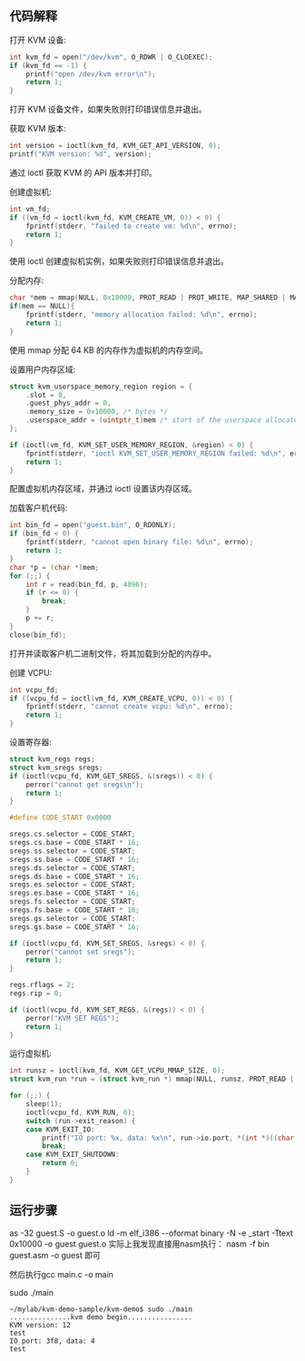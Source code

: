 ## 代码解释
打开 KVM 设备:


```c
int kvm_fd = open("/dev/kvm", O_RDWR | O_CLOEXEC);
if (kvm_fd == -1) {
    printf("open /dev/kvm error\n");
    return 1;
}
```
打开 KVM 设备文件，如果失败则打印错误信息并退出。

获取 KVM 版本:


```c
int version = ioctl(kvm_fd, KVM_GET_API_VERSION, 0);
printf("KVM version: %d", version);
```
通过 ioctl 获取 KVM 的 API 版本并打印。

创建虚拟机:


```c
int vm_fd;
if ((vm_fd = ioctl(kvm_fd, KVM_CREATE_VM, 0)) < 0) {
    fprintf(stderr, "failed to create vm: %d\n", errno);
    return 1;
}
```
使用 ioctl 创建虚拟机实例，如果失败则打印错误信息并退出。

分配内存:


```c
char *mem = mmap(NULL, 0x10000, PROT_READ | PROT_WRITE, MAP_SHARED | MAP_ANONYMOUS, -1, 0);
if(mem == NULL){
    fprintf(stderr, "memory allocation failed: %d\n", errno);
    return 1;
}
```
使用 mmap 分配 64 KB 的内存作为虚拟机的内存空间。

设置用户内存区域:


```c
struct kvm_userspace_memory_region region = {
    .slot = 0,
    .guest_phys_addr = 0,
    .memory_size = 0x10000, /* bytes */
    .userspace_addr = (uintptr_t)mem /* start of the userspace allocated memory */
};

if (ioctl(vm_fd, KVM_SET_USER_MEMORY_REGION, &region) < 0) {
    fprintf(stderr, "ioctl KVM_SET_USER_MEMORY_REGION failed: %d\n", errno);
    return 1;
}
```
配置虚拟机内存区域，并通过 ioctl 设置该内存区域。

加载客户机代码:


```c
int bin_fd = open("guest.bin", O_RDONLY);
if (bin_fd < 0) {
    fprintf(stderr, "cannot open binary file: %d\n", errno);
    return 1;
}
char *p = (char *)mem;
for (;;) {
    int r = read(bin_fd, p, 4096);
    if (r <= 0) {
        break;
    }
    p += r;
}
close(bin_fd);
```
打开并读取客户机二进制文件，将其加载到分配的内存中。

创建 VCPU:


```c
int vcpu_fd;
if ((vcpu_fd = ioctl(vm_fd, KVM_CREATE_VCPU, 0)) < 0) {
    fprintf(stderr, "cannot create vcpu: %d\n", errno);
    return 1;
}
```
设置寄存器:
```c
struct kvm_regs regs;
struct kvm_sregs sregs;
if (ioctl(vcpu_fd, KVM_GET_SREGS, &(sregs)) < 0) {
    perror("cannot get sregs\n");
    return 1;
}

#define CODE_START 0x0000

sregs.cs.selector = CODE_START;
sregs.cs.base = CODE_START * 16;
sregs.ss.selector = CODE_START;
sregs.ss.base = CODE_START * 16;
sregs.ds.selector = CODE_START;
sregs.ds.base = CODE_START * 16;
sregs.es.selector = CODE_START;
sregs.es.base = CODE_START * 16;
sregs.fs.selector = CODE_START;
sregs.fs.base = CODE_START * 16;
sregs.gs.selector = CODE_START;
sregs.gs.base = CODE_START * 16;

if (ioctl(vcpu_fd, KVM_SET_SREGS, &sregs) < 0) {
    perror("cannot set sregs");
    return 1;
}

regs.rflags = 2;
regs.rip = 0;

if (ioctl(vcpu_fd, KVM_SET_REGS, &(regs)) < 0) {
    perror("KVM SET REGS");
    return 1;
}
```



运行虚拟机:

``` c
int runsz = ioctl(kvm_fd, KVM_GET_VCPU_MMAP_SIZE, 0);
struct kvm_run *run = (struct kvm_run *) mmap(NULL, runsz, PROT_READ | PROT_WRITE, MAP_SHARED, vcpu_fd, 0);

for (;;) {
    sleep(1);
    ioctl(vcpu_fd, KVM_RUN, 0);
    switch (run->exit_reason) {
    case KVM_EXIT_IO:
        printf("IO port: %x, data: %x\n", run->io.port, *(int *)((char *)(run) + run->io.data_offset));
        break;
    case KVM_EXIT_SHUTDOWN:
        return 0;
    }
}
```





## 运行步骤
as -32 guest.S -o guest.o
ld -m elf_i386 --oformat binary -N -e _start -Ttext 0x10000 -o guest guest.o
实际上我发现直接用nasm执行： nasm -f bin guest.asm -o guest 即可

然后执行gcc main.c -o main 

sudo ./main
```
~/mylab/kvm-demo-sample/kvm-demo$ sudo ./main 
...............kvm demo begin................
KVM version: 12
test
IO port: 3f8, data: 4
test
```